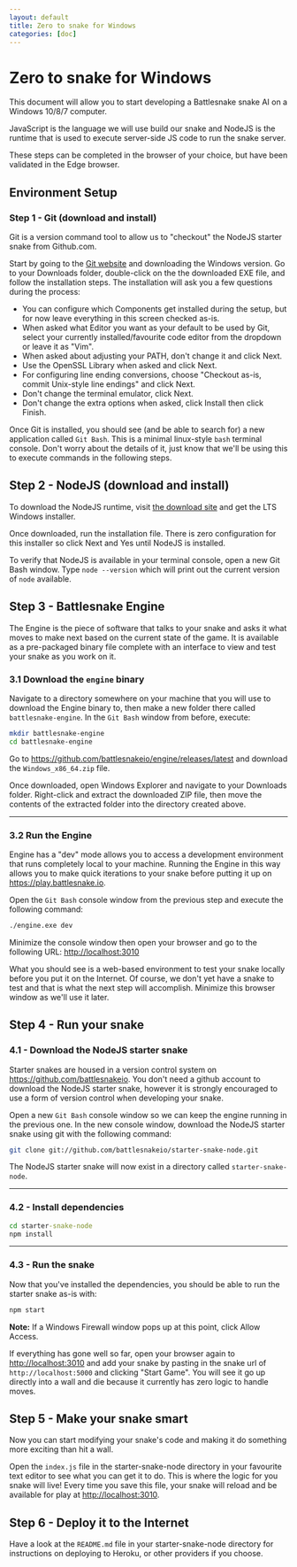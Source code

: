 ```yaml
---
layout: default
title: Zero to snake for Windows
categories: [doc]
---
```


# Zero to snake for Windows

This document will allow you to start developing a Battlesnake snake AI on a Windows 10/8/7 computer.

JavaScript is the language we will use build our snake and NodeJS is the runtime that is used to execute server-side JS code to run the snake server.

These steps can be completed in the browser of your choice, but have been validated in the Edge browser.

## Environment Setup

### Step 1 - Git (download and install)

Git is a version command tool to allow us to "checkout" the NodeJS starter snake from Github.com.

Start by going to the [Git website](https://git-scm.com/downloads) and downloading the Windows version. Go to your Downloads folder, double-click on the the downloaded EXE file, and follow the installation steps. The installation will ask you a few questions during the process:

- You can configure which Components get installed during the setup, but for now leave everything in this screen checked as-is.
- When asked what Editor you want as your default to be used by Git, select your currently installed/favourite code editor from the dropdown or leave it as "Vim".
- When asked about adjusting your PATH, don't change it and click Next.
- Use the OpenSSL Library when asked and click Next.
- For configuring line ending conversions, choose "Checkout as-is, commit Unix-style line endings" and click Next.
- Don't change the terminal emulator, click Next.
- Don't change the extra options when asked, click Install then click Finish.

Once Git is installed, you should see (and be able to search for) a new application called `Git Bash`. This is a minimal linux-style `bash` terminal console. Don't worry about the details of it, just know that we'll be using this to execute commands in the following steps.

## Step 2 - NodeJS (download and install)

To download the NodeJS runtime, visit [the download site](https://nodejs.org/en/download/) and get the LTS Windows installer.

Once downloaded, run the installation file. There is zero configuration for this installer so click Next and Yes until NodeJS is installed.

To verify that NodeJS is available in your terminal console, open a new Git Bash window. Type `node --version` which will print out the current version of `node` available.

## Step 3 - Battlesnake Engine

The Engine is the piece of software that talks to your snake and asks it what moves to make next based on the current state of the game. It is available as a pre-packaged binary file complete with an interface to view and test your snake as you work on it.

### 3.1 Download the `engine` binary

Navigate to a directory somewhere on your machine that you will use to download the Engine binary to, then make a new folder there called `battlesnake-engine`. In the `Git Bash` window from before, execute:

```bash
mkdir battlesnake-engine
cd battlesnake-engine
```

Go to <https://github.com/battlesnakeio/engine/releases/latest> and download the `Windows_x86_64.zip` file.

Once downloaded, open Windows Explorer and navigate to your Downloads folder. Right-click and extract the downloaded ZIP file, then move the contents of the extracted folder into the directory created above.

---

### 3.2 Run the Engine

Engine has a "dev" mode allows you to access a development environment that runs completely local to your machine. Running the Engine in this way allows you to make quick iterations to your snake before putting it up on <https://play.battlesnake.io>.

Open the `Git Bash` console window from the previous step and execute the following command:

```bash
./engine.exe dev
```

Minimize the console window then open your browser and go to the following URL: <http://localhost:3010>

What you should see is a web-based environment to test your snake locally before you put it on the Internet. Of course, we don't yet have a snake to test and that is what the next step will accomplish. Minimize this browser window as we'll use it later.

## Step 4 - Run your snake

### 4.1 - Download the NodeJS starter snake

Starter snakes are housed in a version control system on <https://github.com/battlesnakeio>. You don't need a github account to download the NodeJS starter snake, however it is strongly encouraged to use a form of version control when developing your snake.

Open a new `Git Bash` console window so we can keep the engine running in the previous one. In the new console window, download the NodeJS starter snake using git with the following command:

```bash
git clone git://github.com/battlesnakeio/starter-snake-node.git
```

The NodeJS starter snake will now exist in a directory called `starter-snake-node`.

---

### 4.2 - Install dependencies

```cmd
cd starter-snake-node
npm install
```

---

### 4.3 - Run the snake

Now that you've installed the dependencies, you should be able to run the starter snake as-is with:

```cmd
npm start
```

**Note:** If a Windows Firewall window pops up at this point, click Allow Access.

If everything has gone well so far, open your browser again to <http://localhost:3010> and add your snake by pasting in the snake url of `http://localhost:5000` and clicking "Start Game". You will see it go up directly into a wall and die because it currently has zero logic to handle moves.

## Step 5 - Make your snake smart

Now you can start modifying your snake's code and making it do something more exciting than hit a wall.

Open the `index.js` file in the starter-snake-node directory in your favourite text editor to see what you can get it to do. This is where the logic for you snake will live! Every time you save this file, your snake will reload and be available for play at <http://localhost:3010>.

## Step 6 - Deploy it to the Internet

Have a look at the `README.md` file in your starter-snake-node directory for instructions on deploying to Heroku, or other providers if you choose.
